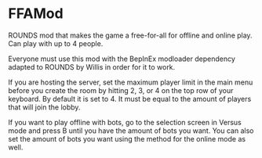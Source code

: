 # FFAMod
ROUNDS mod that makes the game a free-for-all for offline and online play. Can play with up to 4 people.

Everyone must use this mod with the BepInEx modloader dependency adapted to ROUNDS by Willis in order for it to work.

If you are hosting the server, set the maximum player limit in the main menu before you create the room by hitting 2, 3, or 4 on the top row of your keyboard. By default it is set to 4. It must be equal to the amount of players that will join the lobby.

If you want to play offline with bots, go to the selection screen in Versus mode and press B until you have the amount of bots you want. You can also set the amount of bots you want using the method for the online mode as well.
